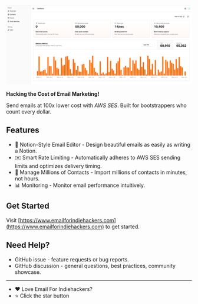 ![Hero Image](./assets/hero-image.png)

**Hacking the Cost of Email Marketing!**

Send emails at 100x lower cost with _AWS SES_. Built for bootstrappers who count every dollar.

## Features

- 📝 Notion-Style Email Editor - Design beautiful emails as easily as writing a Notion.
- ✉️ Smart Rate Limiting - Automatically adheres to AWS SES sending limits and optimizes delivery timing.
- 📇 Manage Millions of Contacts - Import millions of contacts in minutes, not hours.
- 📊 Monitoring - Monitor email performance intuitively.

## Get Started

Visit [https://www.emailforindiehackers.com](https://www.emailforindiehackers.com) to get started.

## Need Help?

- GitHub issue - feature requests or bug reports.
- GitHub discussion - general questions, best practices, community showcase.

---

- ❤️ Love Email For Indiehackers?
- ⭐️ Click the star button
